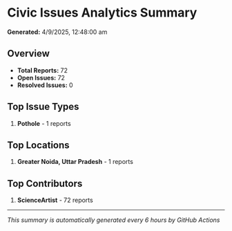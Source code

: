 #  Civic Issues Analytics Summary

**Generated:** 4/9/2025, 12:48:00 am

##  Overview
- **Total Reports:** 72
- **Open Issues:** 72
- **Resolved Issues:** 0

##  Top Issue Types
1. **Pothole** - 1 reports

##  Top Locations
1. **Greater Noida, Uttar Pradesh** - 1 reports

##  Top Contributors
1. **ScienceArtist** - 72 reports

---
*This summary is automatically generated every 6 hours by GitHub Actions*
